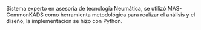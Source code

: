 Sistema experto en asesoría de tecnología Neumática, se utilizó MAS-CommonKADS como herramienta metodológica para realizar el análisis y el diseño, la implementación se hizo con Python.

